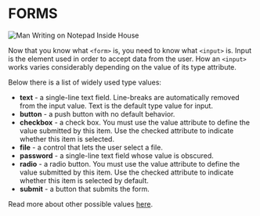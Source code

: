 # FORMS

![Man Writing on Notepad Inside House](https://images.pexels.com/photos/1386612/pexels-photo-1386612.jpeg?auto=compress&cs=tinysrgb&h=750&w=1260)

Now that you know what `<form>` is, you need to know what `<input>` is. Input is the element used in order to accept data from the user. How an `<input>` works varies considerably depending on the value of its type attribute.

Below there is a list of widely used type values:

* **text** - a single-line text field. Line-breaks are automatically removed from the input value. Text is the default type value for input.
* **button** - a push button with no default behavior.
* **checkbox** - a check box. You must use the value attribute to define the value submitted by this item. Use the checked attribute to indicate whether this item is selected.
* **file** - a control that lets the user select a file.
* **password** - a single-line text field whose value is obscured.
* **radio** - a radio button. You must use the value attribute to define the value submitted by this item. Use the checked attribute to indicate whether this item is selected by default.
* **submit** - a button that submits the form.

Read more about other possible values [here](https://developer.mozilla.org/en-US/docs/Web/HTML/Element/input#Form).

